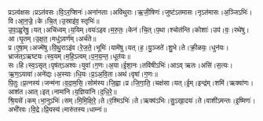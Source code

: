 

  
प्रऽत्व॑क्षसः।प्रऽत॑वसः।वि॒ऽर॒प्शिनः॑।अना॑नताः।अवि॑थुराः।ऋ॒जी॒षिणः॑।जुष्ट॑ऽतमासः।नृऽत॑मासः।अ॒ञ्जिऽभिः॑।वि।आ॒न॒ज्रे॒।के।चि॒त्।उ॒स्राइ॑व॒ स्तृभिः॑॥  
उ॒प॒ऽह्व॒रेषु॒।यत्।अचि॑ध्वम्।य॒यिम्।वयः॑ऽइव।म॒रु॒तः॒।केन॑।चि॒त्।प॒था।श्चोत॑न्ति।कोशाः॑।उप॑।वः॒।रथे॑षु।आ।घृ॒तम्।उ॒क्ष॒त॒।मधु॑ऽवर्ण॑म्।अर्च॑ते॥  
प्र।ए॒षा॒म्।अज्मे॑षु।वि॒थु॒राऽइ॑व।रे॒ज॒ते॒।भूमिः॑।यामे॑षु।यत्।ह॒।यु॒ञ्जते॑।शु॒भे।ते।क्री॒ळयः॒।धुन॑यः।भ्राज॑त्ऽऋष्टयः।स्व॒यम्।म॒हि॒ऽत्वम्।प॒न॒य॒न्त॒।धूत॑यः॥  
सः।हि।स्व॒ऽसृत्।पृष॑त्ऽअश्वः।युवा॑।ग॒णः।अ॒या।ई॒शा॒नः।तवि॑षीऽभिः॑।आऽव् ऋतः।असि॑।स॒त्यः।ऋ॒ण॒ऽयावा॑।अने॑द्यः।अ॒स्याः।धि॒यः।प्र॒ऽअ॒वि॒ता।अथ॑।वृषा॑।ग॒णः॥  
पि॒तुः।प्र॒त्नस्य॑।जन्म॑ना।व॒दा॒म॒सि॒।सोम॑स्य।जि॒ह्वा।प्र।जि॒गा॒ति॒।चक्ष॑सा।यत्।ई॒म्।इन्द्र॑म्।शमि॑।ऋक्वा॑णः।आश॑त।आत्।इत्।नामा॑नि।य॒ज्ञिया॑नि।द॒धि॒रे॒॥  
श्रि॒यसे॑।कम्।भा॒नुऽभिः॑।सम्।मि॒मि॒क्षि॒रे॒।ते।र॒श्मिऽभिः॑।ते।ऋक्व॑ऽभिः।सु॒ऽखा॒दयः॑।ते।वाशी॑ऽमन्तः।इ॒ष्मिणः॑।अभी॑रवः।वि॒द्रे।प्रि॒यस्य॑।मारु॑तस्य।धाम्नः॑॥  
